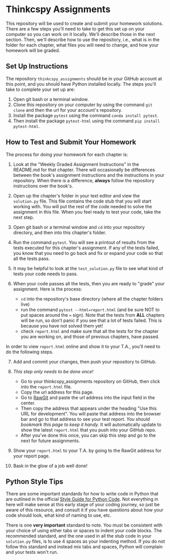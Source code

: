 # Thinkcspy Assignments

This repository will be used to create and submit your homework solutions. There are a few steps you'll need to take to get this set up on your computer so you can work on it locally. We'll describe those in the next section. Then, we'll describe how to use the repository, i.e., what is in the folder for each chapter, what files you will need to change, and how your homework will be graded. 

## Set Up Instructions

The repository ``thinkcspy_assignments`` should be in your GitHub account at this point, and you should have Python installed locally. The steps you'll take to complete your set up are:  

1. Open git bash or a terminal window. 
2. Clone this repository on your computer by using the command ``git clone`` and then the url for your account's repository. 
3. Install the package ``pytest`` using the command ``conda install pytest``. 
4. Then install the package ``pytest-html`` using the command ``pip install pytest-html``. 

## How to Test and Submit Your Homework

The process for doing your homework for each chapter is:  

1. Look at the "Weekly Graded Assignment Instructions" in the README.md for that chapter. There will occasionally be differences between the book's assignment instructions and the instructions in your repository. When there is a difference, **always** follow the repository instructions over the book's.  

2. Open up the chapter's folder in your text editor and view the ``solution.py`` file. This file contains the code stub that you will start working with. You will put the rest of the code needed to solve the assignment in this file. When you feel ready to test your code, take the next step.  

3. Open git bash or a terminal window and ``cd`` into your repository directory, and then into this chapter's folder.  

4. Run the command ``pytest``. You will see a printout of results from the tests executed for this chapter's assignment. If any of the tests failed, you know that you need to go back and fix or expand your code so that all the tests pass.  

5. It may be helpful to look at the ``test_solution.py`` file to see what kind of tests your code needs to pass.  

6. When your code passes all the tests, then you are ready to "grade" your assignment. Here is the process: 

    * ``cd`` into the repository's base directory (where all the chapter folders live)
    * run the command ``pytest --html=report.html`` (and be sure NOT to put spaces around the ``=`` sign). Note that the tests from **ALL** chapters will be run, so don't panic if you see that a lot of tests failed. This is because you have not solved them yet! 
    * check ``report.html`` and make sure that all the tests for the chapter you are working on, and those of previous chapters, have passed.  

In order to view ``report.html`` online and show it to your T.A., you'll need to do the following steps.  

7. Add and commit your changes, then push your repository to GitHub.  

8. *This step only needs to be done once!* 

    * Go to your thinkcspy_assignments repository on GitHub, then click into the ``report.html`` file.  
    * Copy the url address for this page.  
    * Go to [RawGit](http://rawgit.com/) and paste the url address into the input field in the center.  
    * Then copy the address that appears under the heading "Use this URL for development". You will paste that address into the browser bar and go to that address to see your test report. *You should bookmark this page to keep it handy.* It will automatically update to show the latest ``report.html`` that you push into your GitHub repo. 
    * After you've done this once, you can skip this step and go to the next for future assignments. 

9. Show your ``report.html`` to your T.A. by going to the RawGit address for your report page.  

10. Bask in the glow of a job well done!

## Python Style Tips  

There are some important standards for how to write code in Python that are outlined in the official [Style Guide for Python Code](https://www.python.org/dev/peps/pep-0008/). Not everything in here will make sense at this early stage of your coding journey, so just be aware of this resource, and consult it if you have questions about how your code should look, what kind of naming to use, etc.  

There is one **very important** standard to note. You must be consistent with your choice of using either tabs or spaces to indent your code blocks. The recommended standard, and the one used in all the stub code in your ``solution.py`` files, is to use 4 spaces as your indenting method. If you do not follow this standard and instead mix tabs and spaces, Python will complain and your tests won't run.




